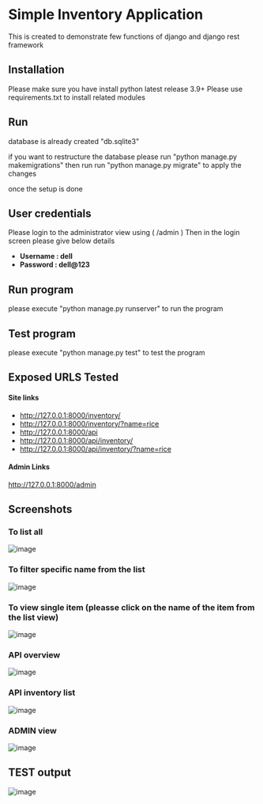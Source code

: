 # Simple Inventory Application
This is created to demonstrate few functions of django and django rest framework

## Installation
Please make sure you have install python latest release 3.9+
Please use requirements.txt to install related modules

## Run
database is already created "db.sqlite3"

if you want to restructure the database please run "python manage.py makemigrations"
then run run "python manage.py migrate" to apply the changes

once the setup is done 

## User credentials
Please login to the administrator view using ( /admin )
Then in the login screen please give below details 

- **Username : dell**
- **Password : dell@123**

## Run program
please execute "python manage.py runserver" to run the program

## Test program
please execute "python manage.py test" to test the program

## Exposed URLS Tested
#### Site links
- http://127.0.0.1:8000/inventory/
- http://127.0.0.1:8000/inventory/?name=rice
- http://127.0.0.1:8000/api
- http://127.0.0.1:8000/api/inventory/
- http://127.0.0.1:8000/api/inventory/?name=rice

#### Admin Links
http://127.0.0.1:8000/admin

## Screenshots

### To list all
![image](https://user-images.githubusercontent.com/46668862/167292810-6bc88dde-c81f-407f-b78a-a451b08f998b.png)


### To filter specific name from the list
![image](https://user-images.githubusercontent.com/46668862/167292871-c5a2436c-bc36-42e2-9f50-f1154e1c193b.png)

### To view single item (pleasse click on the name of the item from the list view)
![image](https://user-images.githubusercontent.com/46668862/167292910-2732049a-7ca2-444b-83a1-bc1de516c114.png)

### API overview
![image](https://user-images.githubusercontent.com/46668862/167292942-16fe37f8-0822-4dd9-866e-e41c752e3792.png)


### API inventory list
![image](https://user-images.githubusercontent.com/46668862/167292965-a3a341e2-fa32-4c47-8f20-bad5e6ad5954.png)

### ADMIN view
![image](https://user-images.githubusercontent.com/46668862/167293040-8abe8d04-5f85-40e7-9cd9-064ffa5ce371.png)

## TEST output
![image](https://user-images.githubusercontent.com/46668862/167294667-8e537cda-965c-4232-8e64-e7d48dca673b.png)

